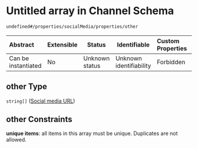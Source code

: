 # Untitled array in Channel Schema

```txt
undefined#/properties/socialMedia/properties/other
```




| Abstract            | Extensible | Status         | Identifiable            | Custom Properties | Additional Properties | Access Restrictions | Defined In                                                                 |
| :------------------ | ---------- | -------------- | ----------------------- | :---------------- | --------------------- | ------------------- | -------------------------------------------------------------------------- |
| Can be instantiated | No         | Unknown status | Unknown identifiability | Forbidden         | Allowed               | none                | [channel.schema.json\*](../out/channel.schema.json "open original schema") |

## other Type

`string[]` ([Social media URL](channel-properties-social-media-links-properties-other-social-media-url.md))

## other Constraints

**unique items**: all items in this array must be unique. Duplicates are not allowed.
